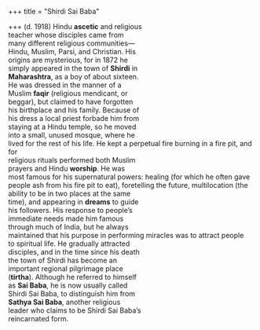 +++
title = "Shirdi Sai Baba"

+++
(d. 1918) Hindu **ascetic** and religious  
teacher whose disciples came from  
many different religious communities—  
Hindu, Muslim, Parsi, and Christian. His  
origins are mysterious, for in 1872 he  
simply appeared in the town of **Shirdi** in  
**Maharashtra**, as a boy of about sixteen.  
He was dressed in the manner of a  
Muslim **faqir** (religious mendicant, or  
beggar), but claimed to have forgotten  
his birthplace and his family. Because of  
his dress a local priest forbade him from  
staying at a Hindu temple, so he moved  
into a small, unused mosque, where he  
lived for the rest of his life. He kept a perpetual fire burning in a fire pit, and for  
religious rituals performed both Muslim  
prayers and Hindu **worship**. He was  
most famous for his supernatural powers: healing (for which he often gave  
people ash from his fire pit to eat), foretelling the future, multilocation (the  
ability to be in two places at the same  
time), and appearing in **dreams** to guide  
his followers. His response to people’s  
immediate needs made him famous  
through much of India, but he always  
maintained that his purpose in performing miracles was to attract people  
to spiritual life. He gradually attracted  
disciples, and in the time since his death  
the town of Shirdi has become an  
important regional pilgrimage place  
(**tirtha**). Although he referred to himself  
as **Sai Baba**, he is now usually called  
Shirdi Sai Baba, to distinguish him from  
**Sathya Sai Baba**, another religious  
leader who claims to be Shirdi Sai Baba’s  
reincarnated form.